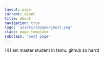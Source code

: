 ```yaml
---
layout: page
current: about
title: About
navigation: true
logo: 'assets/images/ghost.png'
class: page-template
subclass: 'post page'
---
```


Hi I am master student in tamu. github so harrd 